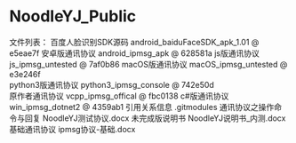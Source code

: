 # NoodleYJ_Public
文件列表：
百度人脸识别SDK源码 android_baiduFaceSDK_apk_1.01 @ e5eae7f	
安卓版通讯协议 android_ipmsg_apk @ 628581a	
js版通讯协议 js_ipmsg_untested @ 7af0b86	
macOS版通讯协议  macOS_ipmsg_untested @ e3e246f	
python3版通讯协议  python3_ipmsg_console @ 742e50d	
原作者通讯协议 vcpp_ipmsg_offical @ fbc0138
c#版通讯协议 win_ipmsg_dotnet2 @ 4359ab1
引用关系信息  .gitmodules
通讯协议之操作命令与回复  NoodleYJ测试协议.docx	
未完成版说明书 NoodleYJ说明书_内测.docx
基础通讯协议 ipmsg协议-基础.docx
